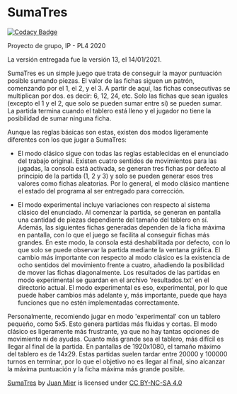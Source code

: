 # SumaTres

[![Codacy Badge](https://api.codacy.com/project/badge/Grade/645541a0086c40c2af9bdcf53859de47)](https://app.codacy.com/gh/miermontoto/SumaTres?utm_source=github.com&utm_medium=referral&utm_content=miermontoto/SumaTres&utm_campaign=Badge_Grade_Settings)

Proyecto de grupo, IP - PL4 2020

La versión entregada fue la versión 13, el 14/01/2021.

SumaTres es un simple juego que trata de conseguir la mayor puntuación posible
sumando piezas. El valor de las fichas siguen un patrón, comenzando por el 1,
el 2, y el 3. A partir de aquí, las fichas consecutivas se multiplican por dos.
es decir: 6, 12, 24, etc. Solo las fichas que sean iguales (excepto el 1 y el 2,
que solo se pueden sumar entre sí) se pueden sumar. La partida termina cuando el
tablero está lleno y el jugador no tiene la posibilidad de sumar ninguna ficha.

Aunque las reglas básicas son estas, existen dos modos ligeramente diferentes con
los que jugar a SumaTres:

- El modo clásico sigue con todas las reglas establecidas en el enunciado del
trabajo original. Existen cuatro sentidos de movimientos para las jugadas, la
consola está activada, se generan tres fichas por defecto al principio
de la partida (1, 2 y 3) y solo se pueden generar esos tres valores como fichas
aleatorias. Por lo general, el modo clásico mantiene el estado del programa al
ser entregado para corrección.

- El modo experimental incluye variaciones con respecto al sistema clásico del
enunciado. Al comenzar la partida, se generan en pantalla una cantidad de piezas
dependiente del tamaño del tablero en sí. Además, las siguientes fichas generadas
dependen de la ficha máxima en pantalla, con lo que el juego se facilita al conseguir
fichas más grandes. En este modo, la consola está deshabilitada por defecto,
con lo que solo se puede observar la partida mediante la ventana gráfica. El
cambio más importante con respecto al modo clásico es la existencia de ocho
sentidos del movimiento frente a cuatro, añadiendo la posibilidad de mover las fichas diagonalmente. Los resultados de las partidas en modo experimental se guardan en el archivo 'resultados.txt' en el directorio actual. El modo experimental es eso, experimental, por lo que puede haber cambios más adelante y, más importante, puede que haya funciones que no estén implementadas correctamente.

Personalmente, recomiendo jugar en modo 'experimental' con un tablero pequeño,
como 5x5. Esto genera partidas más fluidas y cortas. El modo clásico es ligeramente
más frustrante, ya que no hay tantas opciones de movimiento ni de ayudas. Cuanto
más grande sea el tablero, más difícil es llegar al final de la partida. En pantallas de 1920x1080, el tamaño máximo del tablero es de 14x29. Estas partidas suelen tardar entre 20000 y 100000 turnos en terminar, por lo que el objetivo no es llegar al final, sino alcanzar la máxima puntuación y la ficha máxima más grande posible.

<p xmlns:cc="http://creativecommons.org/ns#" xmlns:dct="http://purl.org/dc/terms/"><a property="dct:title" rel="cc:attributionURL" href="https://github.com/miermontoto/SumaTres">SumaTres</a> by <a rel="cc:attributionURL dct:creator" property="cc:attributionName" href="https://github.com/miermontoto/">Juan Mier</a> is licensed under <a href="http://creativecommons.org/licenses/by-nc-sa/4.0/?ref=chooser-v1" target="_blank" rel="license noopener noreferrer" style="display:inline-block;">CC BY-NC-SA 4.0
